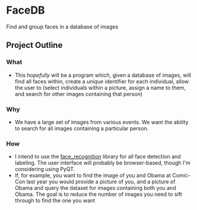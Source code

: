 # FaceDB
Find and group faces in a database of images

## Project Outline
### What
 * This _hopefully_ will be a program which, given a database of images, will find all faces within, create a _unique_ identifier for each individual, allow the user to (select individuals within a picture, assign a name to them, and search for other images containing that person)
### Why
 * We have a large set of images from various events. We want the ability to search for all images containing a particular person.
### How
 * I intend to use the [face_recognition](https://pypi.org/project/face_recognition/) library for all face detection and labeling. The user interface will probably be browser-based, though I'm considering using PyQT.
 * If, for example, you want to find the image of you and Obama at Comic-Con last year you would provide a picture of you, and a picture of Obama and query the dataset for images containing both you and Obama. The goal is to reduce the number of images you need to sift through to find the one you want
